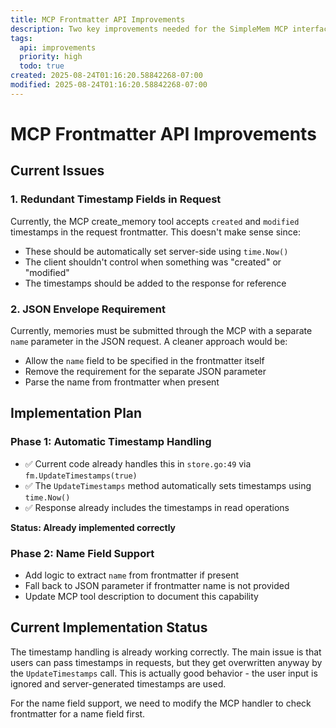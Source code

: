 ```yaml
---
title: MCP Frontmatter API Improvements
description: Two key improvements needed for the SimpleMem MCP interface - automatic timestamp handling and name field support
tags:
  api: improvements
  priority: high
  todo: true
created: 2025-08-24T01:16:20.58842268-07:00
modified: 2025-08-24T01:16:20.58842268-07:00
---
```


# MCP Frontmatter API Improvements

## Current Issues

### 1. Redundant Timestamp Fields in Request
Currently, the MCP create_memory tool accepts `created` and `modified` timestamps in the request frontmatter. This doesn't make sense since:
- These should be automatically set server-side using `time.Now()`
- The client shouldn't control when something was "created" or "modified" 
- The timestamps should be added to the response for reference

### 2. JSON Envelope Requirement
Currently, memories must be submitted through the MCP with a separate `name` parameter in the JSON request. A cleaner approach would be:
- Allow the `name` field to be specified in the frontmatter itself
- Remove the requirement for the separate JSON parameter
- Parse the name from frontmatter when present

## Implementation Plan

### Phase 1: Automatic Timestamp Handling
- ✅ Current code already handles this in `store.go:49` via `fm.UpdateTimestamps(true)`
- ✅ The `UpdateTimestamps` method automatically sets timestamps using `time.Now()`
- ✅ Response already includes the timestamps in read operations

**Status: Already implemented correctly**

### Phase 2: Name Field Support
- Add logic to extract `name` from frontmatter if present
- Fall back to JSON parameter if frontmatter name is not provided
- Update MCP tool description to document this capability

## Current Implementation Status

The timestamp handling is already working correctly. The main issue is that users can pass timestamps in requests, but they get overwritten anyway by the `UpdateTimestamps` call. This is actually good behavior - the user input is ignored and server-generated timestamps are used.

For the name field support, we need to modify the MCP handler to check frontmatter for a name field first.